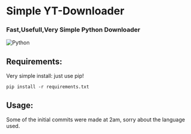 # **Simple YT-Downloader**
### Fast,Usefull,Very Simple Python Downloader
![Python](https://img.shields.io/badge/Language-Python-blue)

## Requirements:

Very simple install: just use pip!

```
pip install -r requirements.txt

```

## Usage:

Some of the initial commits were made at 2am, sorry about the language used.

